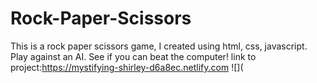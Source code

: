 # Rock-Paper-Scissors
This is a rock paper scissors game, I created using html, css, javascript. Play against an AI. See if you can beat the computer!
link to project:https://mystifying-shirley-d6a8ec.netlify.com
![](
